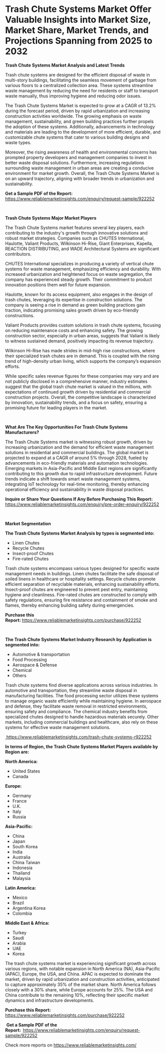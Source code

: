 <p><h1>Trash Chute Systems Market Offer Valuable Insights into Market Size, Market Share, Market Trends, and Projections Spanning from 2025 to 2032</h1></p><p><strong>Trash Chute Systems Market Analysis and Latest Trends</strong></p>
<p><p>Trash chute systems are designed for the efficient disposal of waste in multi-story buildings, facilitating the seamless movement of garbage from various floors to a centralized collection area. These systems streamline waste management by reducing the need for residents or staff to transport waste manually, thus improving hygiene and reducing odor issues.</p><p>The Trash Chute Systems Market is expected to grow at a CAGR of 13.2% during the forecast period, driven by rapid urbanization and increasing construction activities worldwide. The growing emphasis on waste management, sustainability, and green building practices further propels the adoption of these systems. Additionally, advancements in technology and materials are leading to the development of more efficient, durable, and customizable chute systems that cater to various building designs and waste types.</p><p>Moreover, the rising awareness of health and environmental concerns has prompted property developers and management companies to invest in better waste disposal solutions. Furthermore, increasing regulations surrounding waste management in urban areas are creating a conducive environment for market growth. Overall, the Trash Chute Systems Market is on an upward trajectory, aligning with broader trends in urbanization and sustainability.</p></p>
<p><strong>Get a Sample PDF of the Report:&nbsp;</strong> <a href="https://www.reliablemarketinsights.com/enquiry/request-sample/922252?utm_campaign=2280&utm_medium=2&utm_source=Github&utm_content=ia&utm_term=07032025&utm_id=trash-chute-systems">https://www.reliablemarketinsights.com/enquiry/request-sample/922252</a></p>
<p>&nbsp;</p>
<p><strong>Trash Chute Systems Major Market Players</strong></p>
<p><p>The Trash Chute Systems market features several key players, each contributing to the industry's growth through innovative solutions and robust market strategies. Companies such as CHUTES International, Haulotte, Valiant Products, Wilkinson Hi-Rise, Giant Enterprises, Kapella, REACTION DISTRIBUTING, and WADE Architectural Systems are significant contributors.</p><p>CHUTES International specializes in producing a variety of vertical chute systems for waste management, emphasizing efficiency and durability. With increased urbanization and heightened focus on waste segregation, the company has experienced steady growth. Their commitment to product innovation positions them well for future expansion.</p><p>Haulotte, known for its access equipment, also engages in the design of trash chutes, leveraging its expertise in construction solutions. The company is seeing a rise in demand as green building practices gain traction, indicating promising sales growth driven by eco-friendly constructions.</p><p>Valiant Products provides custom solutions in trash chute systems, focusing on reducing maintenance costs and enhancing safety. The growing construction sector, especially in urban areas, suggests that Valiant is likely to witness sustained demand, positively impacting its revenue trajectory.</p><p>Wilkinson Hi-Rise has made strides in mid-high rise constructions, where their specialized trash chutes are in demand. This is coupled with the rising trend of high-density urban living, which supports the company’s expansion efforts.</p><p>While specific sales revenue figures for these companies may vary and are not publicly disclosed in a comprehensive manner, industry estimates suggest that the global trash chute market is valued in the millions, with expectations of continued growth driven by residential and commercial construction projects. Overall, the competitive landscape is characterized by innovation, sustainability trends, and a focus on safety, ensuring a promising future for leading players in the market.</p></p>
<p>&nbsp;</p>
<p><strong>What Are The Key Opportunities For Trash Chute Systems Manufacturers?</strong></p>
<p><p>The Trash Chute Systems market is witnessing robust growth, driven by increasing urbanization and the demand for efficient waste management solutions in residential and commercial buildings. The global market is projected to expand at a CAGR of around 5% through 2028, fueled by advancements in eco-friendly materials and automation technologies. Emerging markets in Asia-Pacific and Middle East regions are significantly contributing to this growth due to rapid infrastructure development. Future trends indicate a shift towards smart waste management systems, integrating IoT technology for real-time monitoring, thereby enhancing operational efficiency and sustainability in waste disposal practices.</p></p>
<p><strong>Inquire or Share Your Questions If Any Before Purchasing This Report:</strong> <a href="https://www.reliablemarketinsights.com/enquiry/pre-order-enquiry/922252?utm_campaign=2280&utm_medium=2&utm_source=Github&utm_content=ia&utm_term=07032025&utm_id=trash-chute-systems">https://www.reliablemarketinsights.com/enquiry/pre-order-enquiry/922252</a></p>
<p>&nbsp;</p>
<p><strong>Market Segmentation</strong></p>
<p><strong>The Trash Chute Systems Market Analysis by types is segmented into:</strong></p>
<p><ul><li>Linen Chutes</li><li>Recycle Chutes</li><li>Insect-proof Chutes</li><li>Fire-rated Chutes</li></ul></p>
<p><p>Trash chute systems encompass various types designed for specific waste management needs in buildings. Linen chutes facilitate the safe disposal of soiled linens in healthcare or hospitality settings. Recycle chutes promote efficient separation of recyclable materials, enhancing sustainability efforts. Insect-proof chutes are engineered to prevent pest entry, maintaining hygiene and cleanliness. Fire-rated chutes are constructed to comply with safety regulations, ensuring fire resistance and containment of smoke and flames, thereby enhancing building safety during emergencies.</p></p>
<p><strong>Purchase this Report:&nbsp;</strong><a href="https://www.reliablemarketinsights.com/purchase/922252?utm_campaign=2280&utm_medium=2&utm_source=Github&utm_content=ia&utm_term=07032025&utm_id=trash-chute-systems">https://www.reliablemarketinsights.com/purchase/922252</a></p>
<p>&nbsp;</p>
<p><strong>The Trash Chute Systems Market Industry Research by Application is segmented into:</strong></p>
<p><ul><li>Automotive & transportation</li><li>Food Processing</li><li>Aerospace & Defense</li><li>Chemical</li><li>Others</li></ul></p>
<p><p>Trash chute systems find diverse applications across various industries. In automotive and transportation, they streamline waste disposal in manufacturing facilities. The food processing sector utilizes these systems to manage organic waste efficiently while maintaining hygiene. In aerospace and defense, they facilitate waste removal in restricted environments, ensuring safety and compliance. The chemical industry benefits from specialized chutes designed to handle hazardous materials securely. Other markets, including commercial buildings and healthcare, also rely on these systems for effective waste management solutions.</p></p>
<p><a href="https://www.reliablemarketinsights.com/trash-chute-systems-r922252?utm_campaign=2280&utm_medium=2&utm_source=Github&utm_content=ia&utm_term=07032025&utm_id=trash-chute-systems">&nbsp;https://www.reliablemarketinsights.com/trash-chute-systems-r922252</a></p>
<p><strong>In terms of Region, the Trash Chute Systems Market Players available by Region are:</strong></p>
<p>
    <p> <strong> North America: </strong>
        <ul>
            <li>United States</li>
            <li>Canada</li>
        </ul>
        </p> 
    <p> <strong> Europe: </strong>
        <ul>
            <li>Germany</li>
            <li>France</li>
            <li>U.K.</li>
            <li>Italy</li>
            <li>Russia</li>
        </ul>
        </p> 
    <p> <strong> Asia-Pacific: </strong>
        <ul>
            <li>China</li>
            <li>Japan</li>
            <li>South Korea</li>
            <li>India</li>
            <li>Australia</li>
            <li>China Taiwan</li>
            <li>Indonesia</li>
            <li>Thailand</li>
            <li>Malaysia</li>
        </ul>
        </p> 
    <p> <strong> Latin America: </strong>
        <ul>
            <li>Mexico</li>
            <li>Brazil</li>
            <li>Argentina Korea</li>
            <li>Colombia</li>
        </ul>
        </p> 
    <p> <strong> Middle East & Africa: </strong>
        <ul>
            <li>Turkey</li>
            <li>Saudi</li>
            <li>Arabia</li>
            <li>UAE</li>
            <li>Korea</li>
        </ul>
    </p>
    </p>
<p><p>The trash chute systems market is experiencing significant growth across various regions, with notable expansion in North America (NA), Asia-Pacific (APAC), Europe, the USA, and China. APAC is expected to dominate the market, driven by rapid urbanization and construction activities, anticipated to capture approximately 35% of the market share. North America follows closely with a 30% share, while Europe accounts for 25%. The USA and China contribute to the remaining 10%, reflecting their specific market dynamics and infrastructure developments.</p></p>
<p><strong>Purchase this Report: </strong><a href="https://www.reliablemarketinsights.com/purchase/922252?utm_campaign=2280&utm_medium=2&utm_source=Github&utm_content=ia&utm_term=07032025&utm_id=trash-chute-systems">https://www.reliablemarketinsights.com/purchase/922252</a></p>
<p>&nbsp;<strong>Get a Sample PDF of the Report:&nbsp;&nbsp;</strong><a href="https://www.reliablemarketinsights.com/enquiry/request-sample/922252?utm_campaign=2280&utm_medium=2&utm_source=Github&utm_content=ia&utm_term=07032025&utm_id=trash-chute-systems">https://www.reliablemarketinsights.com/enquiry/request-sample/922252</a></p>
<p><strong></strong></p>
<p>Check more reports on <a href="https://www.reliablemarketinsights.com/?utm_campaign=2280&utm_medium=2&utm_source=Github&utm_content=ia&utm_term=07032025&utm_id=trash-chute-systems">https://www.reliablemarketinsights.com/</a></p>